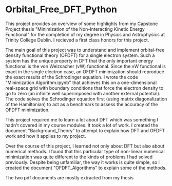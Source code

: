 # Orbital_Free_DFT_Python
This project provides an overview of some highlights from my Capstone Project thesis "Minimization of the Non-Interacting Kinetic Energy Functional" for the completion of my degree in Physics and Astrophysics at Trinity College Dublin. I recieved a first class honors for this project.

The main goal of this project was to understand and implement orbital-free density functional theory (OFDFT) for a single electron system. Such a system has the unique property in DFT that the only important energy functional is the von Weizsacher (vW) functional. Since the vW functional is exact in the single electron case, an OFDFT minimization should reproduce the exact results of the Schrodinger equation. I wrote the code "Minimization Algorithm.ipynb" that achieves this on a one-dimensional real-space grid with boundary conditions that force the electron density to go to zero (an infinite well superimposed with another external potential). The code solves the Schrodinger equation first (using matrix diagonalization of the Hamiltonian) to act as a benchmark to assess the accuracy of the OFDFT minimization. 

This project required me to learn a lot about DFT which was something I hadn't covered in my course modules. It took a lot of work. I created the document "Background_Theory" to attempt to explain how DFT and OFDFT work and how it applies to my project.

Over the course of this project, I learned not only about DFT but also about numerical methods. I found that this particular type of non-linear numerical minimization was quite different to the kinds of problems I had solved previously. Despite being unfamiliar, the way it works is quite simple, so I created the document "OFDFT_Algorithms" to explain some of the methods.

The two pdf documents are mostly extracted from my thesis





